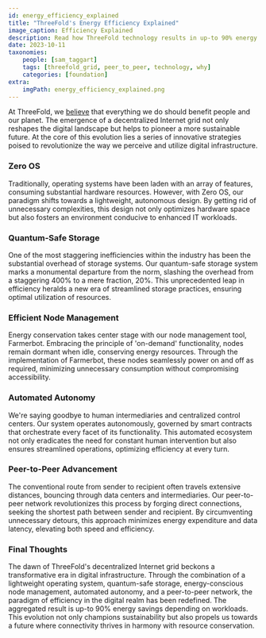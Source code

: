 ```yaml
---
id: energy_efficiency_explained
title: "ThreeFold's Energy Efficiency Explained"
image_caption: Efficiency Explained
description: Read how ThreeFold technology results in up-to 90% energy savings depending on workloads.
date: 2023-10-11
taxonomies:
    people: [sam_taggart]
    tags: [threefold_grid, peer_to_peer, technology, why]
    categories: [foundation]
extra:
    imgPath: energy_efficiency_explained.png
---
```


At ThreeFold, we [believe](/mission) that everything we do should benefit people and our planet. The emergence of a decentralized Internet grid not only reshapes the digital landscape but helps to pioneer a more sustainable future. At the core of this evolution lies a series of innovative strategies poised to revolutionize the way we perceive and utilize digital infrastructure.

### **Zero OS**

Traditionally, operating systems have been laden with an array of features, consuming substantial hardware resources. However, with Zero OS, our paradigm shifts towards a lightweight, autonomous design. By getting rid of unnecessary complexities, this design not only optimizes hardware space but also fosters an environment conducive to enhanced IT workloads.

### **Quantum-Safe Storage**

One of the most staggering inefficiencies within the industry has been the substantial overhead of storage systems. Our quantum-safe storage system marks a monumental departure from the norm, slashing the overhead from a staggering 400% to a mere fraction, 20%. This unprecedented leap in efficiency heralds a new era of streamlined storage practices, ensuring optimal utilization of resources.

### **Efficient Node Management**

Energy conservation takes center stage with our node management tool, Farmerbot. Embracing the principle of 'on-demand' functionality, nodes remain dormant when idle, conserving energy resources. Through the implementation of Farmerbot, these nodes seamlessly power on and off as required, minimizing unnecessary consumption without compromising accessibility.

### **Automated Autonomy**

We're saying goodbye to human intermediaries and centralized control centers. Our system operates autonomously, governed by smart contracts that orchestrate every facet of its functionality. This automated ecosystem not only eradicates the need for constant human intervention but also ensures streamlined operations, optimizing efficiency at every turn.

### **Peer-to-Peer Advancement**

The conventional route from sender to recipient often travels extensive distances, bouncing through data centers and intermediaries. Our peer-to-peer network revolutionizes this process by forging direct connections, seeking the shortest path between sender and recipient. By circumventing unnecessary detours, this approach minimizes energy expenditure and data latency, elevating both speed and efficiency.

### **Final Thoughts**

The dawn of ThreeFold's decentralized Internet grid beckons a transformative era in digital infrastructure. Through the combination of a lightweight operating system, quantum-safe storage, energy-conscious node management, automated autonomy, and a peer-to-peer network, the paradigm of efficiency in the digital realm has been redefined. The aggregated result is up-to 90% energy savings depending on workloads. This evolution not only champions sustainability but also propels us towards a future where connectivity thrives in harmony with resource conservation.